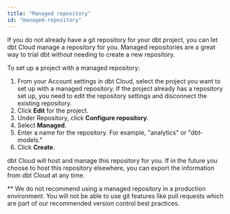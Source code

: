 ```yaml
---
title: "Managed repository"
id: "managed-repository"
---
```


If you do not already have a git repository for your dbt project, you can let dbt Cloud manage a repository for you. Managed repositories are a great way to trial dbt without needing to create a new repository.

To set up a project with a managed repository:

1. From your Account settings in dbt Cloud, select the project you want to set up with a managed repository. If the project already has a repository set up, you need to edit the repository settings and disconnect the existing repository.
2. Click **Edit** for the project.
3. Under Repository, click **Configure repository**.
4. Select **Managed**.
5. Enter a name for the repository. For example, "analytics" or "dbt-models."
6. Click **Create**.
   <Lightbox src="/img/docs/dbt-cloud/cloud-configuring-dbt-cloud/managed-repo.png" width="65%" title="Adding a managed repository"/>

dbt Cloud will host and manage this repository for you. If in the future you choose to host this repository elsewhere, you can export the information from dbt Cloud at any time.

** We do not recommend using a managed repository in a production environment. You will not be able to use git features like pull requests which are part of our recommended version control best practices.
